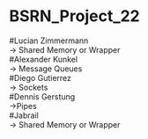 # BSRN_Project_22

#Lucian Zimmermann \
-> Shared Memory or Wrapper\
#Alexander Kunkel  
-> Message Queues\
#Diego Gutierrez   
-> Sockets\
#Dennis Gerstung \
->Pipes \
#Jabrail  \
-> Shared Memory or Wrapper
